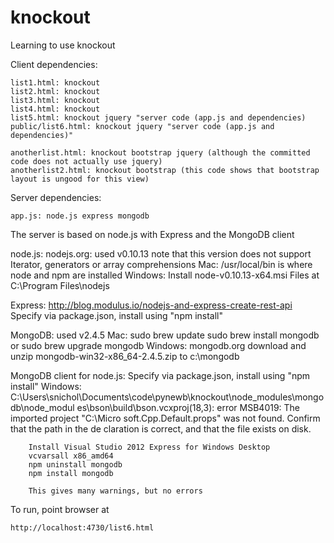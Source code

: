knockout
========

Learning to use knockout

Client dependencies:

    list1.html: knockout
    list2.html: knockout
    list3.html: knockout
    list4.html: knockout
    list5.html: knockout jquery "server code (app.js and dependencies)
    public/list6.html: knockout jquery "server code (app.js and dependencies)"

    anotherlist.html: knockout bootstrap jquery (although the committed code does not actually use jquery)
    anotherlist2.html: knockout bootstrap (this code shows that bootstrap layout is ungood for this view)

Server dependencies:

    app.js: node.js express mongodb

The server is based on node.js with Express and the MongoDB client

node.js:
    nodejs.org: used v0.10.13
                note that this version does not support Iterator, generators or array comprehensions
    Mac: /usr/local/bin is where node and npm are installed
    Windows: Install node-v0.10.13-x64.msi
             Files at C:\Program Files\nodejs

Express:
    http://blog.modulus.io/nodejs-and-express-create-rest-api
    Specify via package.json, install using "npm install"

MongoDB:
    used v2.4.5
    Mac:
        sudo brew update
        sudo brew install mongodb
        or
        sudo brew upgrade mongodb
    Windows:
        mongodb.org
        download and unzip mongodb-win32-x86_64-2.4.5.zip to c:\mongodb

MongoDB client for node.js:
    Specify via package.json, install using "npm install"
    Windows:
        C:\Users\snichol\Documents\code\pynewb\knockout\node_modules\mongodb\node_modul
        es\bson\build\bson.vcxproj(18,3): error MSB4019: The imported project "C:\Micro
        soft.Cpp.Default.props" was not found. Confirm that the path in the <Import> de
        claration is correct, and that the file exists on disk.

        Install Visual Studio 2012 Express for Windows Desktop
        vcvarsall x86_amd64
        npm uninstall mongodb
        npm install mongodb
        
        This gives many warnings, but no errors

To run, point browser at

    http://localhost:4730/list6.html
